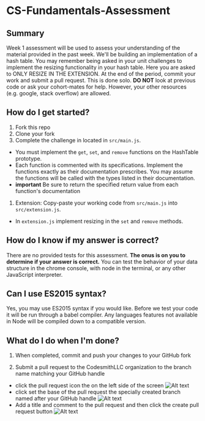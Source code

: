 # CS-Fundamentals-Assessment

## Summary
Week 1 assessment will be used to assess your understanding of the material provided in the past week. We'll be building an implementation of a hash table. You may remember being asked in your unit challenges to implement the resizing functionality in your hash table. Here you are asked to ONLY RESIZE IN THE EXTENSION. At the end of the period, commit your work and submit a pull request. This is done solo. **DO NOT** look at previous code or ask your cohort-mates for help. However, your other resources (e.g. google, stack overflow) are allowed.

## How do I get started?
1. Fork this repo
1. Clone your fork
1. Complete the challenge in located in `src/main.js`.
  - You must implement the `get`, `set`, and `remove` functions on the HashTable prototype. 
  - Each function is commented with its specifications. Implement the functions exactly as their documentation prescribes. You may assume the functions will be called with the types listed in their documentation.
  - **important** Be sure to return the specified return value from each function's documentation
1. Extension: Copy-paste your working code from `src/main.js` into `src/extension.js`.
  - In `extension.js` implement resizing in the `set` and `remove` methods.

## How do I know if my answer is correct?
There are no provided tests for this assessment. **The onus is on you to determine if your answer is correct.** You can test the behavior of your data structure in the chrome console, with node in the terminal, or any other JavaScript interpreter. 

## Can I use ES2015 syntax?
Yes, you may use ES2015 syntax if you would like. Before we test your code it will be run through a babel compiler. Any languages features not available in Node will be compiled down to a compatible version.

## What do I do when I'm done?
1. When completed, commit and push your changes to your GitHub fork

1. Submit a pull request to the CodesmithLLC organization to the branch name matching your GitHub handle

  - click the pull request icon the on the left side of the screen ![Alt text](http://u.cubeupload.com/codesmith/howtopullrequest.png)
  - click set the base of the pull request the specially created branch named after your GitHub handle ![Alt text](http://u.cubeupload.com/codesmith/howtopullrequest2.png)
  - Add a title and comment to the pull request and then click the create pull request button ![Alt text](http://u.cubeupload.com/codesmith/howtopullrequest3.png)
